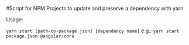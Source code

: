 #Script for NPM Projects to update and preserve a dependency with yarn

Usage: 

``yarn start [path-to-package.json] [dependency name]`` e.g.: ``yarn start package.json @angular/core``
